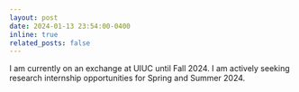 ```yaml
---
layout: post
date: 2024-01-13 23:54:00-0400
inline: true
related_posts: false
---
```


I am currently on an exchange at UIUC until Fall 2024. I am actively seeking research internship opportunities for Spring and Summer 2024.